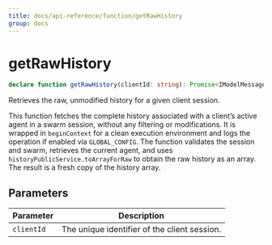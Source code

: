 ```yaml
---
title: docs/api-reference/function/getRawHistory
group: docs
---
```


# getRawHistory

```ts
declare function getRawHistory(clientId: string): Promise<IModelMessage<object>[]>;
```

Retrieves the raw, unmodified history for a given client session.

This function fetches the complete history associated with a client’s active agent in a swarm session, without any filtering or modifications.
It is wrapped in `beginContext` for a clean execution environment and logs the operation if enabled via `GLOBAL_CONFIG`. The function validates
the session and swarm, retrieves the current agent, and uses `historyPublicService.toArrayForRaw` to obtain the raw history as an array.
The result is a fresh copy of the history array.

## Parameters

| Parameter | Description |
|-----------|-------------|
| `clientId` | The unique identifier of the client session. |
